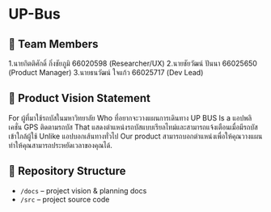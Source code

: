 # UP-Bus
## 👥 Team Members
1.นายกิตติศักดิ์ กิ่งชัยภูมิ 66020598 (Researcher/UX)
2.นายชัยวัฒน์ ปันนา 66025650 (Product Manager)
3.นายธนวัฒน์ ใจแก้ว 66025717 (Dev Lead)
## 🎯 Product Vision Statement
For ผู้ที่มาใช้รถบัสในมหาวิทยาลัย
Who  ที่อยากจะวางแผนการเดินทาง
UP BUS
Is a แอปพลิเคชั่น GPS ติดตามรถบัส
That แสดงตำแหน่งรถบัสแบบเรียลไทม์และสามารถแจ้งเตือนเมื่อมีรถบัสเข้าใกล้ผู้ใช้
Unlike แอปบอกเส้นทางทั่วไป
Our product สามารถบอกตำแหน่งเพื่อให้คุณวางแผน ทำให้คุณสามารถประหยัดเวลาของคุณได้.

## 🔗 Repository Structure
- `/docs` – project vision & planning docs
- `/src` – project source code

